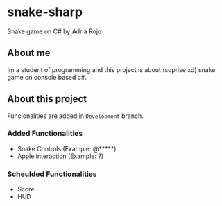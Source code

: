 # snake-sharp
Snake game on C# by Adrià Rojo

## About me
Im a student of programming and this project is about (suprise xd) snake game on console based c#.

## About this project
Funcionalities are added in `Development` branch.

### Added Functionalities
* Snake Controls (Example: @*****)
* Apple interaction (Example: ?)

### Scheulded Functionalities
* Score
* HUD
